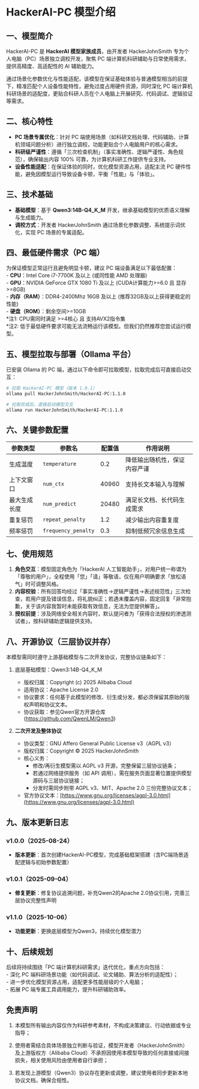 # HackerAI-PC 模型介绍

## 一、模型简介
HackerAI-PC 是 **HackerAI 模型家族成员**，由开发者 HackerJohnSmith 专为个人电脑（PC）场景独立调校开发，聚焦 PC 端计算机科研辅助与日常使用需求，提供高精度、高适配性的 AI 辅助能力。

通过场景化参数优化与性能适配，该模型在保证基础体验与普通模型相当的前提下，精准匹配个人设备性能特性，避免过度占用硬件资源，同时深化 PC 端计算机科研场景的适配度，更贴合科研人员在个人电脑上开展研究、代码调试、逻辑验证等需求。


## 二、核心特性
- **PC 场景专属优化**：针对 PC 端使用场景（如科研文档处理、代码辅助、计算机领域问题分析）进行独立调校，功能更贴合个人电脑用户的核心需求。
- **科研级严谨性**：遵循「三次检查机制」（事实准确性、逻辑严谨性、角色规范），确保输出内容 100% 可靠，为计算机科研工作提供专业支持。
- **设备性能适配**：在保证体验的同时，优化模型资源占用，适配主流 PC 硬件性能，避免因模型运行导致设备卡顿，平衡「性能」与「体验」。


## 三、技术基础
- **基础模型**：基于 **Qwen3:14B-Q4_K_M** 开发，继承基础模型的优质语义理解与生成能力。
- **调校方式**：开发者 HackerJohnSmith 通过场景化参数调整、系统提示词优化，实现 PC 场景的专属适配。


## 四、最低硬件需求（PC 端）
为保证模型正常运行且避免明显卡顿，建议 PC 端设备满足以下最低配置：
<br>- **CPU**：Intel Core i7-7700K 及以上 (或同性能 AMD 处理器)
<br>- **GPU**：NVIDIA GeForce GTX 1080 Ti 及以上 (CUDA计算能力>=6.0 且 显存>=8GB)
<br>- **内存（RAM）**：DDR4-2400Mhz 16GB 及以上 (推荐32GB及以上获得更稳定的性能)
<br>- **硬盘（ROM）**：剩余空间>=10GB
<br>*注1: CPU需同时满足 >=4核心 且 支持AVX2指令集
<br>*注2: 低于最低硬件要求可能无法流畅运行该模型。但我们仍然推荐您尝试运行模型。


## 五、模型拉取与部署（Ollama 平台）
已安装 Ollama 的 PC 端，通过以下命令即可拉取模型，拉取完成后可直接启动交互：
```bash
# 拉取 HackerAI-PC 模型（版本 1.0.1）
ollama pull HackerJohnSmith/HackerAI-PC:1.1.0

# 拉取完成后，直接启动模型交互
ollama run HackerJohnSmith/HackerAI-PC:1.1.0
```

## 六、关键参数配置
| 参数类型        | 参数名              | 配置值  | 作用说明                     |
|-----------------|---------------------|---------|------------------------------|
| 生成温度        | `temperature`       | 0.2     | 降低输出随机性，保证内容严谨 |
| 上下文窗口      | `num_ctx`           | 40960  | 支持长文本输入与理解       |
| 最大生成长度    | `num_predict`       | 20480   | 满足长文档、长代码生成需求   |
| 重复惩罚        | `repeat_penalty`    | 1.2     | 减少输出内容重复度           |
| 频率惩罚        | `frequency_penalty` | 0.3     | 抑制低频冗余信息生成         |


## 七、使用规范
1. **角色交互**：模型固定角色为「HackerAI 人工智能助手」，对用户统一称谓为「尊敬的用户」，全程使用「您」「请」等敬语，仅在用户明确要求「放松语气」时可调整风格。
2. **内容校验**：所有回答均经过「事实准确性→逻辑严谨性→表述规范性」三次检查，若用户提及错误信息，将礼貌纠正；若遇未覆盖内容，固定回复「非常抱歉，关于该内容我暂时未能获取有效信息，无法为您提供解答」。
3. **授权前提**：涉及网络安全相关内容时，默认提问者为「获得合法授权的渗透测试者」，按科研辅助逻辑提供支持。


## 八、开源协议（三层协议并存）
本模型需同时遵守上游基础模型与二次开发协议，完整协议链条如下：

1.  底层基础模型：Qwen3:14B-Q4_K_M
    -   版权归属：Copyright (c) 2025 Alibaba Cloud
    -   适用协议：Apache License 2.0
    -   协议要求：任何基于此模型的修改、衍生或分发，都必须保留其原始的版权声明和协议文本。
    -   协议获取：参见Qwen官方开源仓库 (https://github.com/QwenLM/Qwen3)

2. **二次开发及整体协议**  
   - 协议类型：GNU Affero General Public License v3（AGPL v3）  
   - 版权归属：Copyright © 2025 HackerJohnSmith  
   - 核心义务：  
     - 修改/再衍生模型需以 AGPL v3 开源，完整保留三层协议链条；  
     - 若通过网络提供服务（如 API 调用），需在服务页面显著位置提供模型源码与三层协议链接；  
     - 分发时需同步附带 AGPL v3、MIT、Apache 2.0 三份完整协议文本；  
   - 官方协议文本：[https://www.gnu.org/licenses/agpl-3.0.html](https://www.gnu.org/licenses/agpl-3.0.html)

## 九、版本更新日志
### v1.0.0（2025-08-24）
- **版本更新**：首次创建HackerAI-PC模型，完成基础框架搭建（含PC端场景适配逻辑与初始参数配置）

### v1.0.1（2025-09-04）
- **修复更新**：修复协议追溯问题，补充Qwen2的Apache 2.0协议引用，完善三层协议完整性声明

### v1.1.0（2025-10-06）
- **功能更新**：更换底层模型为Qwen3，持续优化模型潜力

## 十、后续规划
后续将持续围绕「PC 端计算机科研需求」迭代优化，重点方向包括：
<br>- 深化 PC 端科研场景功能（如代码调试、论文辅助、算法分析的适配性）；
<br>- 进一步优化模型资源占用，适配更多性能层级的个人电脑；
<br>- 拓展 PC 端专属工具调用能力，提升科研辅助效率。


## 免责声明
1. 本模型所有输出内容仅作为科研参考素材，不构成决策建议、行动依据或专业指导；
2. 使用者需结合具体场景独立判断与验证，模型开发者（HackerJohnSmith）及上游版权方（Alibaba Cloud）不承担因使用本模型导致的任何直接或间接损失，相关使用风险由使用者自行承担；

3. 若发现上游模型（Qwen3）协议存在更新或调整，建议使用者同步更新本地协议文档，确保合规性。
